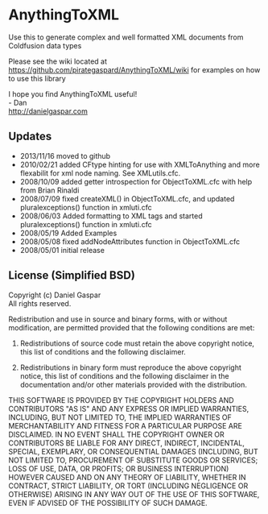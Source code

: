 AnythingToXML
=============

Use this to generate complex and well formatted XML documents from Coldfusion data types

Please see the wiki located at https://github.com/pirategaspard/AnythingToXML/wiki for examples on how to use this library

I hope you find AnythingToXML useful!  
\- Dan   
http://danielgaspar.com


## Updates
<ul>
<li>2013/11/16 moved to github</li>
<li>2010/02/21 added CFtype hinting for use with XMLToAnything and more flexabilit for xml node naming. See XMLutils.cfc.</li>
<li>2008/10/09 added getter introspection for ObjectToXML.cfc with help from Brian Rinaldi</li>
<li>2008/07/09 fixed createXML() in ObjectToXML.cfc, and updated pluralexceptions() function in xmluti.cfc</li>
<li>2008/06/03 Added formatting to XML tags and started pluralexceptions() function in xmluti.cfc</li>
<li>2008/05/19 Added Examples</li>
<li>2008/05/08 fixed addNodeAttributes function in ObjectToXML.cfc</li>
<li>2008/05/01 initial release</li>
</ul>

## License (Simplified BSD)

Copyright (c) Daniel Gaspar  
All rights reserved.

Redistribution and use in source and binary forms, with or without
modification, are permitted provided that the following conditions are met:

1. Redistributions of source code must retain the above copyright notice,
   this list of conditions and the following disclaimer.

2. Redistributions in binary form must reproduce the above copyright notice,
   this list of conditions and the following disclaimer in the documentation
   and/or other materials provided with the distribution.

THIS SOFTWARE IS PROVIDED BY THE COPYRIGHT HOLDERS AND CONTRIBUTORS "AS IS" AND
ANY EXPRESS OR IMPLIED WARRANTIES, INCLUDING, BUT NOT LIMITED TO, THE IMPLIED
WARRANTIES OF MERCHANTABILITY AND FITNESS FOR A PARTICULAR PURPOSE ARE
DISCLAIMED. IN NO EVENT SHALL THE COPYRIGHT OWNER OR CONTRIBUTORS BE LIABLE FOR
ANY DIRECT, INDIRECT, INCIDENTAL, SPECIAL, EXEMPLARY, OR CONSEQUENTIAL DAMAGES
(INCLUDING, BUT NOT LIMITED TO, PROCUREMENT OF SUBSTITUTE GOODS OR SERVICES;
LOSS OF USE, DATA, OR PROFITS; OR BUSINESS INTERRUPTION) HOWEVER CAUSED AND
ON ANY THEORY OF LIABILITY, WHETHER IN CONTRACT, STRICT LIABILITY, OR TORT
(INCLUDING NEGLIGENCE OR OTHERWISE) ARISING IN ANY WAY OUT OF THE USE OF THIS
SOFTWARE, EVEN IF ADVISED OF THE POSSIBILITY OF SUCH DAMAGE.

